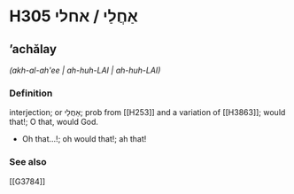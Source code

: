 # H305 אַחֲלַי / אחלי

## ʼachălay

_(akh-al-ah'ee | ah-huh-LAI | ah-huh-LAI)_

### Definition

interjection; or אַחֲלֵי; prob from [[H253]] and a variation of [[H3863]]; would that!; O that, would God.

- Oh that...!; oh would that!; ah that!
### See also

[[G3784]]

